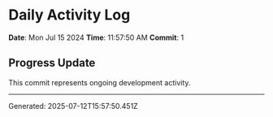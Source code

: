 # Daily Activity Log

**Date**: Mon Jul 15 2024
**Time**: 11:57:50 AM
**Commit**: 1

## Progress Update

This commit represents ongoing development activity.

---
Generated: 2025-07-12T15:57:50.451Z
